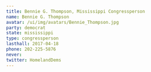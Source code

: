 ```yaml
---
title: Bennie G. Thompson, Mississippi Congressperson
name: Bennie G. Thompson
avatar: /ui/img/avatars/Bennie_Thompson.jpg
party: democrat
state: mississippi
type: congressperson
lasthall: 2017-04-18
phone: 202-225-5876
never:
twitter: HomelandDems
---
```

